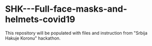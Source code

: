 # SHK---Full-face-masks-and-helmets-covid19
This repository will be populated with files and instruction from "Srbija Hakuje Koronu" hackathon.
